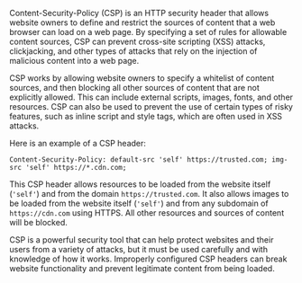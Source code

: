Content-Security-Policy (CSP) is an HTTP security header that allows website owners to define and restrict the sources of content that a web browser can load on a web page. By specifying a set of rules for allowable content sources, CSP can prevent cross-site scripting (XSS) attacks, clickjacking, and other types of attacks that rely on the injection of malicious content into a web page.

CSP works by allowing website owners to specify a whitelist of content sources, and then blocking all other sources of content that are not explicitly allowed. This can include external scripts, images, fonts, and other resources. CSP can also be used to prevent the use of certain types of risky features, such as inline script and style tags, which are often used in XSS attacks.

Here is an example of a CSP header:

```
Content-Security-Policy: default-src 'self' https://trusted.com; img-src 'self' https://*.cdn.com;
```

This CSP header allows resources to be loaded from the website itself (`'self'`) and from the domain `https://trusted.com`. It also allows images to be loaded from the website itself (`'self'`) and from any subdomain of `https://cdn.com` using HTTPS. All other resources and sources of content will be blocked.

CSP is a powerful security tool that can help protect websites and their users from a variety of attacks, but it must be used carefully and with knowledge of how it works. Improperly configured CSP headers can break website functionality and prevent legitimate content from being loaded.